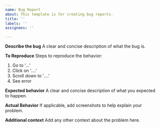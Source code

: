 ```yaml
---
name: Bug Report
about: This template is for creating bug reports.
title: ''
labels: ''
assignees: ''

---
```


**Describe the bug**
A clear and concise description of what the bug is.

**To Reproduce**
Steps to reproduce the behavior:
1. Go to '...'
2. Click on '....'
3. Scroll down to '....'
4. See error

**Expected behavior**
A clear and concise description of what you expected to happen.

**Actual Behavior**
If applicable, add screenshots to help explain your problem.

**Additional context**
Add any other context about the problem here.
